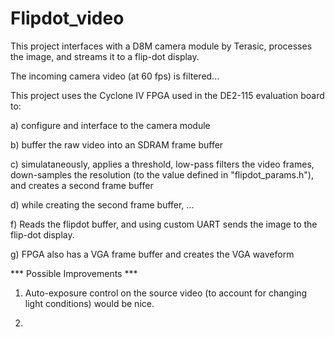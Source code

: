 # Flipdot_video

This project interfaces with a D8M camera module by Terasic, processes the image, and streams it to a flip-dot display.

The incoming camera video (at 60 fps) is filtered...

This project uses the Cyclone IV FPGA used in the DE2-115 evaluation board to:

a) configure and interface to the camera module

b) buffer the raw video into an SDRAM frame buffer

c) simulataneously, applies a threshold, low-pass filters the video frames, down-samples the resolution (to the value defined in "flipdot_params.h"), and creates a second frame buffer

d) while creating the second frame buffer, ...

f) Reads the flipdot buffer, and using custom UART sends the image to the flip-dot display.

g) FPGA also has a VGA frame buffer and creates the VGA waveform


*** Possible Improvements ***

1) Auto-exposure control on the source video (to account for changing light conditions) would be nice.

2) 
